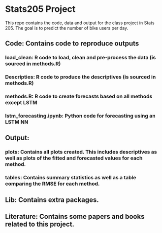 # Stats205 Project

This repo contains the code, data and output for the class project in Stats 205. The goal is to predict the number of bike users per day. 

## Code: Contains code to reproduce outputs
  ### load_clean: R code to load, clean and pre-process the data (is sourced in methods.R)
  ### Descripties: R code to produce the descriptives (is sourced in methods.R)
  ### methods.R: R code to create forecasts based on all methods except LSTM 
  ### lstm_forecasting.ipynb: Python code for forecasting using an LSTM NN

## Output: 
  ### plots: Contains all plots created. This includes descriptives as well as plots of the fitted and forecasted values for each method. 
  ### tables: Contains summary statistics as well as a table comparing the RMSE for each method. 
  
## Lib: Contains extra packages.

## Literature: Contains some papers and books related to this project.
